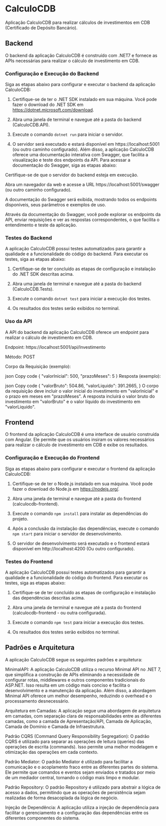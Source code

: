 # CalculoCDB

Aplicação CalculoCDB para realizar cálculos de investimentos em CDB (Certificado de Depósito Bancário).

## Backend

O backend da aplicação CalculoCDB é construído com .NET7 e fornece as APIs necessárias para realizar o cálculo de investimento em CDB.

### Configuração e Execução do Backend

Siga as etapas abaixo para configurar e executar o backend da aplicação CalculoCDB:

1. Certifique-se de ter o .NET SDK instalado em sua máquina. Você pode fazer o download do .NET SDK em https://dotnet.microsoft.com/download.

2. Abra uma janela de terminal e navegue até a pasta do backend (CalculoCDB.API).

3. Execute o comando `dotnet run` para iniciar o servidor.

4. O servidor será executado e estará disponível em https://localhost:5001 (ou outro caminho configurado).
Além disso, a aplicação CalculoCDB oferece uma documentação interativa com Swagger, que facilita a visualização e teste dos endpoints da API. Para acessar a documentação do Swagger, siga as etapas abaixo:

Certifique-se de que o servidor do backend esteja em execução.

Abra um navegador da web e acesse a URL https://localhost:5001/swagger (ou outro caminho configurado). 

A documentação do Swagger será exibida, mostrando todos os endpoints disponíveis, seus parâmetros e exemplos de uso.

Através da documentação do Swagger, você pode explorar os endpoints da API, enviar requisições e ver as respostas correspondentes, o que facilita o entendimento e teste da aplicação.

### Testes do Backend

A aplicação CalculoCDB possui testes automatizados para garantir a qualidade e a funcionalidade do código do backend. Para executar os testes, siga as etapas abaixo:

1. Certifique-se de ter concluído as etapas de configuração e instalação do .NET SDK descritas acima.

2. Abra uma janela de terminal e navegue até a pasta do backend (CalculoCDB.Tests).

3. Execute o comando `dotnet test` para iniciar a execução dos testes.

4. Os resultados dos testes serão exibidos no terminal.

### Uso da API
A API do backend da aplicação CalculoCDB oferece um endpoint para realizar o cálculo de investimento em CDB.

Endpoint: https://localhost:5001/api/Investimento

Método: POST

Corpo da Requisição (exemplo):

json
Copy code
{
  "valorInicial": 500,
  "prazoMeses": 5
}
Resposta (exemplo):

json
Copy code
{
  "valorBruto": 504.86,
  "valorLiquido": 391.2665,
}
O corpo da requisição deve incluir o valor inicial do investimento em "valorInicial" e o prazo em meses em "prazoMeses". A resposta incluirá o valor bruto do investimento em "valorBruto" e o valor líquido do investimento em "valorLiquido".

## Frontend

O frontend da aplicação CalculoCDB é uma interface de usuário construída com Angular. Ele permite que os usuários insiram os valores necessários para realizar o cálculo de investimento em CDB e exibe os resultados.

### Configuração e Execução do Frontend

Siga as etapas abaixo para configurar e executar o frontend da aplicação CalculoCDB:

1. Certifique-se de ter o Node.js instalado em sua máquina. Você pode fazer o download do Node.js em https://nodejs.org/.

2. Abra uma janela de terminal e navegue até a pasta do frontend (calculocdb-frontend).

3. Execute o comando `npm install` para instalar as dependências do projeto.

4. Após a conclusão da instalação das dependências, execute o comando `npm start` para iniciar o servidor de desenvolvimento.

5. O servidor de desenvolvimento será executado e o frontend estará disponível em http://localhost:4200 (Ou outro configurado).

### Testes do Frontend

A aplicação CalculoCDB possui testes automatizados para garantir a qualidade e a funcionalidade do código do frontend. Para executar os testes, siga as etapas abaixo:

1. Certifique-se de ter concluído as etapas de configuração e instalação das dependências descritas acima.

2. Abra uma janela de terminal e navegue até a pasta do frontend (calculocdb-frontend - ou outra configurada).

3. Execute o comando `npm test` para iniciar a execução dos testes.

4. Os resultados dos testes serão exibidos no terminal.

## Padrões e Arquitetura

A aplicação CalculoCDB segue os seguintes padrões e arquitetura:

MinimalAPI: A aplicação CalculoCDB utiliza o recurso Minimal API no .NET 7, que simplifica a construção de APIs eliminando a necessidade de configurar rotas, middlewares e outros componentes tradicionais do ASP.NET. Isso resulta em um código mais conciso e facilita o desenvolvimento e a manutenção da aplicação. Além disso, a abordagem Minimal API oferece um melhor desempenho, reduzindo o overhead e o processamento desnecessário.

Arquitetura em Camadas: A aplicação segue uma abordagem de arquitetura em camadas, com separação clara de responsabilidades entre as diferentes camadas, como a camada de Apresentação/API, Camada de Aplicação, Camada de Domínio e Camada de Infraestrutura.

Padrão CQRS (Command Query Responsibility Segregation): O padrão CQRS é utilizado para separar as operações de leitura (queries) das operações de escrita (commands). Isso permite uma melhor modelagem e otimização das operações em cada contexto.

Padrão Mediator: O padrão Mediator é utilizado para facilitar a comunicação e o acoplamento fraco entre as diferentes partes do sistema. Ele permite que comandos e eventos sejam enviados e tratados por meio de um mediador central, tornando o código mais limpo e modular.

Padrão Repository: O padrão Repository é utilizado para abstrair a lógica de acesso a dados, permitindo que as operações de persistência sejam realizadas de forma desacoplada da lógica de negócio.

Injeção de Dependência: A aplicação utiliza a injeção de dependência para facilitar o gerenciamento e a configuração das dependências entre os diferentes componentes do sistema.
